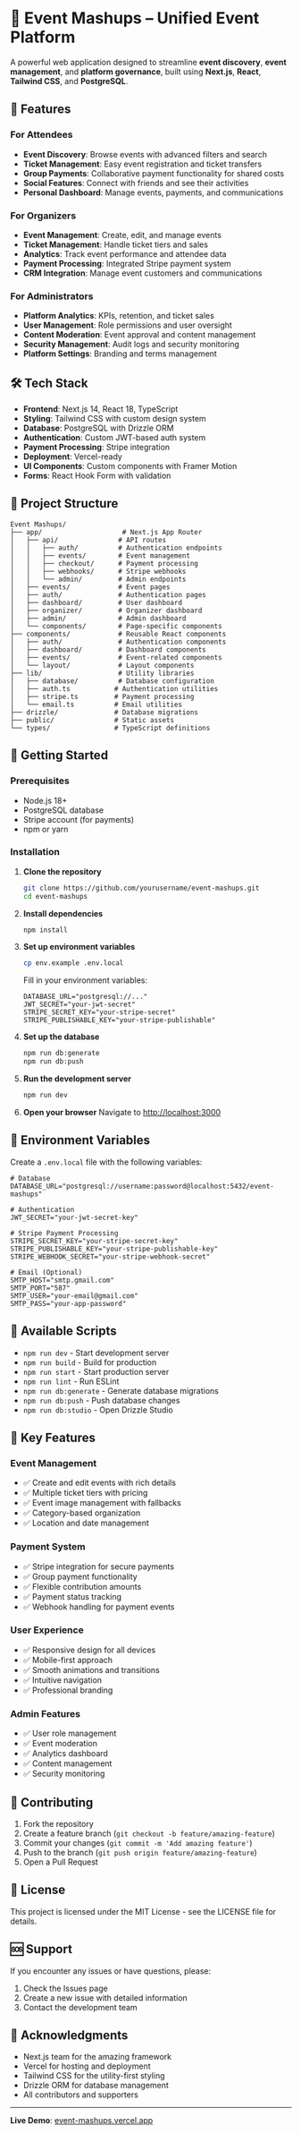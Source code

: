 # 🎉 Event Mashups – Unified Event Platform

A powerful web application designed to streamline **event discovery**, **event management**, and **platform governance**, built using **Next.js**, **React**, **Tailwind CSS**, and **PostgreSQL**.

## 🚀 Features

### For Attendees

* **Event Discovery**: Browse events with advanced filters and search
* **Ticket Management**: Easy event registration and ticket transfers
* **Group Payments**: Collaborative payment functionality for shared costs
* **Social Features**: Connect with friends and see their activities
* **Personal Dashboard**: Manage events, payments, and communications

### For Organizers

* **Event Management**: Create, edit, and manage events
* **Ticket Management**: Handle ticket tiers and sales
* **Analytics**: Track event performance and attendee data
* **Payment Processing**: Integrated Stripe payment system
* **CRM Integration**: Manage event customers and communications

### For Administrators

* **Platform Analytics**: KPIs, retention, and ticket sales
* **User Management**: Role permissions and user oversight
* **Content Moderation**: Event approval and content management
* **Security Management**: Audit logs and security monitoring
* **Platform Settings**: Branding and terms management

## 🛠️ Tech Stack

* **Frontend**: Next.js 14, React 18, TypeScript
* **Styling**: Tailwind CSS with custom design system
* **Database**: PostgreSQL with Drizzle ORM
* **Authentication**: Custom JWT-based auth system
* **Payment Processing**: Stripe integration
* **Deployment**: Vercel-ready
* **UI Components**: Custom components with Framer Motion
* **Forms**: React Hook Form with validation

## 📁 Project Structure

```
Event Mashups/
├── app/                    # Next.js App Router
│   ├── api/               # API routes
│   │   ├── auth/          # Authentication endpoints
│   │   ├── events/        # Event management
│   │   ├── checkout/      # Payment processing
│   │   ├── webhooks/      # Stripe webhooks
│   │   └── admin/         # Admin endpoints
│   ├── events/            # Event pages
│   ├── auth/              # Authentication pages
│   ├── dashboard/         # User dashboard
│   ├── organizer/         # Organizer dashboard
│   ├── admin/             # Admin dashboard
│   └── components/        # Page-specific components
├── components/            # Reusable React components
│   ├── auth/              # Authentication components
│   ├── dashboard/         # Dashboard components
│   ├── events/            # Event-related components
│   └── layout/            # Layout components
├── lib/                   # Utility libraries
│   ├── database/          # Database configuration
│   ├── auth.ts           # Authentication utilities
│   ├── stripe.ts         # Payment processing
│   └── email.ts          # Email utilities
├── drizzle/              # Database migrations
├── public/               # Static assets
└── types/                # TypeScript definitions
```

## 🚀 Getting Started

### Prerequisites

* Node.js 18+
* PostgreSQL database
* Stripe account (for payments)
* npm or yarn

### Installation

1. **Clone the repository**
   ```bash
   git clone https://github.com/yourusername/event-mashups.git
   cd event-mashups
   ```

2. **Install dependencies**
   ```bash
   npm install
   ```

3. **Set up environment variables**
   ```bash
   cp env.example .env.local
   ```
   Fill in your environment variables:
   ```
   DATABASE_URL="postgresql://..."
   JWT_SECRET="your-jwt-secret"
   STRIPE_SECRET_KEY="your-stripe-secret"
   STRIPE_PUBLISHABLE_KEY="your-stripe-publishable"
   ```

4. **Set up the database**
   ```bash
   npm run db:generate
   npm run db:push
   ```

5. **Run the development server**
   ```bash
   npm run dev
   ```

6. **Open your browser**
   Navigate to [http://localhost:3000](http://localhost:3000)

## 📝 Environment Variables

Create a `.env.local` file with the following variables:

```env
# Database
DATABASE_URL="postgresql://username:password@localhost:5432/event-mashups"

# Authentication
JWT_SECRET="your-jwt-secret-key"

# Stripe Payment Processing
STRIPE_SECRET_KEY="your-stripe-secret-key"
STRIPE_PUBLISHABLE_KEY="your-stripe-publishable-key"
STRIPE_WEBHOOK_SECRET="your-stripe-webhook-secret"

# Email (Optional)
SMTP_HOST="smtp.gmail.com"
SMTP_PORT="587"
SMTP_USER="your-email@gmail.com"
SMTP_PASS="your-app-password"
```

## 🧪 Available Scripts

* `npm run dev` - Start development server
* `npm run build` - Build for production
* `npm run start` - Start production server
* `npm run lint` - Run ESLint
* `npm run db:generate` - Generate database migrations
* `npm run db:push` - Push database changes
* `npm run db:studio` - Open Drizzle Studio

## 🎯 Key Features

### Event Management
- ✅ Create and edit events with rich details
- ✅ Multiple ticket tiers with pricing
- ✅ Event image management with fallbacks
- ✅ Category-based organization
- ✅ Location and date management

### Payment System
- ✅ Stripe integration for secure payments
- ✅ Group payment functionality
- ✅ Flexible contribution amounts
- ✅ Payment status tracking
- ✅ Webhook handling for payment events

### User Experience
- ✅ Responsive design for all devices
- ✅ Mobile-first approach
- ✅ Smooth animations and transitions
- ✅ Intuitive navigation
- ✅ Professional branding

### Admin Features
- ✅ User role management
- ✅ Event moderation
- ✅ Analytics dashboard
- ✅ Content management
- ✅ Security monitoring

## 🤝 Contributing

1. Fork the repository
2. Create a feature branch (`git checkout -b feature/amazing-feature`)
3. Commit your changes (`git commit -m 'Add amazing feature'`)
4. Push to the branch (`git push origin feature/amazing-feature`)
5. Open a Pull Request

## 📄 License

This project is licensed under the MIT License - see the LICENSE file for details.

## 🆘 Support

If you encounter any issues or have questions, please:

1. Check the Issues page
2. Create a new issue with detailed information
3. Contact the development team

## 🙏 Acknowledgments

* Next.js team for the amazing framework
* Vercel for hosting and deployment
* Tailwind CSS for the utility-first styling
* Drizzle ORM for database management
* All contributors and supporters

---

**Live Demo**: [event-mashups.vercel.app](https://event-mashups.vercel.app) 